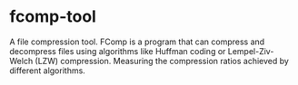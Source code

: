 # fcomp-tool
A file compression tool. FComp is a program that can compress and decompress files using algorithms like Huffman coding or Lempel-Ziv-Welch (LZW) compression. Measuring the compression ratios achieved by different algorithms.
